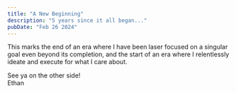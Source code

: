 ```yaml
---
title: "A New Beginning"
description: "5 years since it all began..."
pubDate: "Feb 26 2024"
---
```

This marks the end of an era where I have been laser focused on a singular goal even beyond its
completion, and the start of an era where I relentlessly ideate and execute for what I care about.


See ya on the other side! \
Ethan
